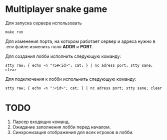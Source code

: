# Multiplayer snake game
Для запуска сервера использовать

	make run

Для изменения порта, на котором работает сервер и адреса нужно в .env файле изменить поля **ADDR** и **PORT**.

Для создания лобби исполнить следующую команду:

	stty raw; { echo -n "?5#<id>"; cat; } | nc adress port; stty sane; clear  
Для подключения к лобби испольнить следующую команду:

	stty raw; { echo -n ":<id>"; cat; } | nc adress port; stty sane; clear	

# TODO
1. Парсер входящих команд.
2. Ожидание заполнения лобби перед началом.
3. Синхронизация отображения для всех игроков в лобби.

